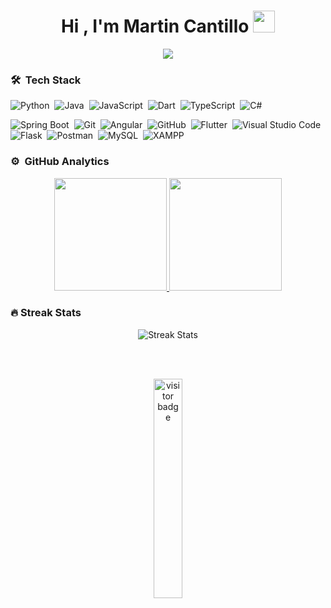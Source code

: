 <h1 align="center">Hi , I'm Martin Cantillo  <img src="https://media.giphy.com/media/TEnXkcsHrP4YedChhA/giphy.gif" width="35"></h1>
<p align="center">
  <a href="https://github.com/DenverCoder1/readme-typing-svg"><img src="https://readme-typing-svg.herokuapp.com?lines=Software+Developer;Full+Stack+Developer;Mobile%20|%20Frontend%20|%20Backend;%20Coding%20|%20Self-taught%20|%20Engineering%20|%20Design&center=true&width=507&height=50"></a>
</p>

<!--
**azizovrafael/azizovrafael** is a ✨ _special_ ✨ repository because its `README.md` (this file) appears on your GitHub profile.

Here are some ideas to get you started:

- 🔭 I’m currently working on ...
- 🌱 I’m currently learning ...
- 👯 I’m looking to collaborate on ...
- 🤔 I’m looking for help with ...
- 💬 Ask me about ...
- 📫 How to reach me: ...
- 😄 Pronouns: ...
- ⚡ Fun fact: ...
-->

### 🛠 &nbsp;Tech Stack
![Python](https://img.shields.io/badge/Python-3776AB?style=flat&logo=python&logoColor=white)&nbsp;
![Java](https://img.shields.io/badge/Java-ED8B00?style=flat&logo=java&logoColor=white)&nbsp;
![JavaScript](https://img.shields.io/badge/JavaScript-F7DF1E?style=flat&logo=javascript&logoColor=black)&nbsp;
![Dart](https://img.shields.io/badge/Dart-175C2?style=flat&logo=dart&logoColor=white)&nbsp;
![TypeScript](https://img.shields.io/badge/TypeScript-3178C6?style=flat&logo=typescript&logoColor=white)&nbsp;
![C#](https://img.shields.io/badge/C%23-239120?style=flat&logo=c-sharp&logoColor=white)&nbsp;




![Spring Boot](https://img.shields.io/badge/Spring_Boot-6DB33F?style=flat&logo=spring&logoColor=white)&nbsp;
![Git](https://img.shields.io/badge/Git-F05032?style=flat&logo=git&logoColor=white)&nbsp;
![Angular](https://img.shields.io/badge/Angular-DD0031?style=flat&logo=angular&logoColor=white)&nbsp;
![GitHub](https://img.shields.io/badge/GitHub-181717?style=flat&logo=github&logoColor=white)&nbsp;
![Flutter](https://img.shields.io/badge/Flutter-02569B?style=flat&logo=flutter&logoColor=white)&nbsp;
![Visual Studio Code](https://img.shields.io/badge/VS_Code-007ACC?style=flat&logo=visual-studio-code&logoColor=white)&nbsp;
![Flask](https://img.shields.io/badge/Flask-000000?style=flat&logo=flask&logoColor=white)&nbsp;
![Postman](https://img.shields.io/badge/Postman-FF6C37?style=flat&logo=postman&logoColor=white)&nbsp;
![MySQL](https://img.shields.io/badge/MySQL-4479A1?style=flat&logo=mysql&logoColor=white)&nbsp;
![XAMPP](https://img.shields.io/badge/XAMPP-F37623?style=flat&logo=xampp&logoColor=white)&nbsp;







### ⚙️ &nbsp;GitHub Analytics
<p align="center">
  <a href="https://github.com/MartinCantillo">
    <img height="180em" src="https://github-readme-stats-eight-theta.vercel.app/api?username=MartinCantillo&show_icons=true&theme=algolia&include_all_commits=true&count_private=true"/>
    <img height="180em" src="https://github-readme-stats-eight-theta.vercel.app/api/top-langs/?username=MartinCantillo&layout=compact&langs_count=8&theme=algolia&include_all_commits=true&count_private=true"/>
  </a>
</p>

### 🔥 Streak Stats
  <p align="center">
    <img src="https://github-readme-streak-stats.herokuapp.com/?user=MartinCantillo&theme=tokyonight" alt="Streak Stats" />
  </p>
<br>
<br>

<p align="center"><img src="https://profile-counter.glitch.me/%7BMartinCantillo%7D/count.svg" alt="visitor badge" width="30%"></p>

  
  
